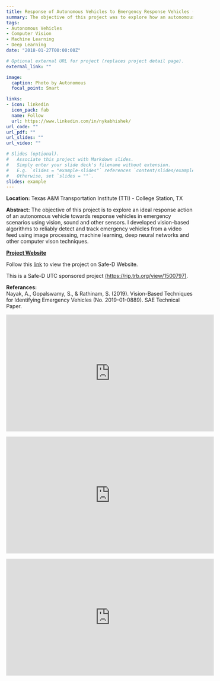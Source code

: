 ```yaml
---
title: Response of Autonomous Vehicles to Emergency Response Vehicles (RAVEV)
summary: The objective of this project was to explore how an autonomous vehicle must safely respond to different classes of emergency vehicles using sound, vision and other onboard sensors. I developed vision-based emergency vehicle detection, tracking and localization capabilities for the smart road-side infrastructure using Python and ROS. YOLO-v3 was used as the base architecture for object detection, and a TensorFlow-based object classification neural network was developed using Keras.
tags:
- Autonomous Vehicles
- Computer Vision
- Machine Learning
- Deep Learning
date: "2018-01-27T00:00:00Z"

# Optional external URL for project (replaces project detail page).
external_link: ""

image:
  caption: Photo by Autonomous
  focal_point: Smart

links:
- icon: linkedin
  icon_pack: fab
  name: Follow
  url: https://www.linkedin.com/in/nykabhishek/
url_code: ""
url_pdf: ""
url_slides: ""
url_video: ""

# Slides (optional).
#   Associate this project with Markdown slides.
#   Simply enter your slide deck's filename without extension.
#   E.g. `slides = "example-slides"` references `content/slides/example-slides.md`.
#   Otherwise, set `slides = ""`.
slides: example
---
```


<p>
    <b>Location:</b> Texas A&M Transportation Institute (TTI) - College Station, TX
</p>

<p>
    <b>Abstract:</b>
    The objective of this project is to explore an ideal response action of an autonomous vehicle towards response vehicles in emergency scenarios using vision, sound and other sensors. 
    I developed vision-based algorithms to reliably detect and track emergency vehicles from a video feed using image processing, machine learning, deep neural networks and other computer vison techniques. 
</p>

<p>
    <b><a href="https://sites.google.com/tamu.edu/ravev/" target="_blank">Project Website</a></b> 
</p>

<p> 
    Follow this <a href="https://www.vtti.vt.edu/utc/safe-d/index.php/projects/response-of-autonomous-vehicles-to-emergency-response-vehicles/" target="_blank">link</a> to view the project on Safe-D Website.
</p>

<p>
    This is a Safe-D UTC sponsored project <a href="https://rip.trb.org/view/1500797/" target="_blank">(https://rip.trb.org/view/1500797)</a>.
</p>

<p>
    <b>Referances:</b>
    <br>Nayak, A., Gopalswamy, S., & Rathinam, S. (2019). Vision-Based Techniques for Identifying Emergency Vehicles (No. 2019-01-0889). SAE Technical Paper.
</p>

<p>
    <iframe width="560" height="315" src="https://www.youtube.com/embed/ILjxfTvve_M" frameborder="0" allow="accelerometer; autoplay; encrypted-media; gyroscope; picture-in-picture" allowfullscreen></iframe>
</p>

<p>
    <iframe width="560" height="315" src="https://www.youtube.com/embed/jC9_wJNKgvk" frameborder="0" allow="accelerometer; autoplay; encrypted-media; gyroscope; picture-in-picture" allowfullscreen></iframe>
</p>

<p>
    <iframe width="560" height="315" src="https://www.youtube.com/embed/7__n65RxJSA" frameborder="0" allow="accelerometer; autoplay; encrypted-media; gyroscope; picture-in-picture" allowfullscreen></iframe>
</p>